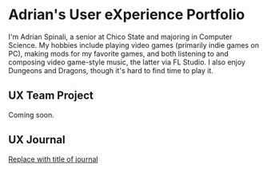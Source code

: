 # Adrian's User eXperience Portfolio

I'm Adrian Spinali, a senior at Chico State and majoring in Computer Science. My hobbies include playing video games (primarily indie games on PC), making mods for my favorite games, and both listening to and composing video game-style music, the latter via FL Studio. I also enjoy Dungeons and Dragons, though it's hard to find time to play it.

## UX Team Project

Coming soon.

## UX Journal

[Replace with title of journal](journal/)
